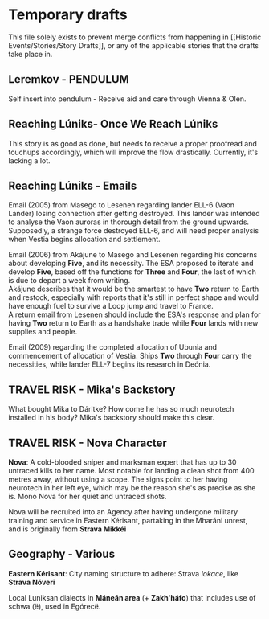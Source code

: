 # Temporary drafts 
This file solely exists to prevent merge conflicts from happening in [[Historic Events/Stories/Story Drafts]], or any of the applicable stories that the drafts take place in. 

## Leremkov - PENDULUM
Self insert into pendulum - Receive aid and care through Vienna & Olen.

## Reaching Lúniks- Once We Reach Lúniks
This story is as good as done, but needs to receive a proper proofread and touchups accordingly, which will improve the flow drastically. Currently, it's lacking a lot.

## Reaching Lúniks - Emails
Email (2005) from Masego to Lesenen regarding lander ELL-6 (Vaon Lander) losing connection after getting destroyed. This lander was intended to analyse the Vaon auroras in thorough detail from the ground upwards. Supposedly, a strange force destroyed ELL-6, and will need proper analysis when Vestia begins allocation and settlement.

Email (2006) from Akájune to Masego and Lesenen regarding his concerns about developing **Five**, and its necessity. The ESA proposed to iterate and develop **Five**, based off the functions for **Three** and **Four**, the last of which is due to depart a week from writing. \
Akájune describes that it would be the smartest to have **Two** return to Earth and restock, especially with reports that it's still in perfect shape and would have enough fuel to survive a Loop jump and travel to France. \
A return email from Lesenen should include the ESA's response and plan for having **Two** return to Earth as a handshake trade while **Four** lands with new supplies and people.

Email (2009) regarding the completed allocation of Ubunia and commencement of allocation of Vestia. Ships **Two** through **Four** carry the necessities, while lander ELL-7 begins its research in Deónia.

## TRAVEL RISK - Mika's Backstory
What bought Mika to Dáritke? How come he has so much neurotech installed in his body? Mika's backstory should make this clear.

## TRAVEL RISK - Nova Character 
**Nova**: A cold-blooded sniper and marksman expert that has up to 30 untraced kills to her name. Most notable for landing a clean shot from 400 metres away, without using a scope. The signs point to her having neurotech in her left eye, which may be the reason she's as precise as she is. Mono Nova for her quiet and untraced shots.

Nova will be recruited into an Agency after having undergone military training and service in Eastern Kérisant, partaking in the Mharáni unrest, and is originally from **Strava Mikkéi**

## Geography - Various
**Eastern Kérisant**: City naming structure to adhere: Strava *lokace*, like **Strava Nóveri**  
  
Local Luniksan dialects in **Máneán area** (+ **Zakh'háfo**) that includes use of schwa (ë), used in Egórecë.